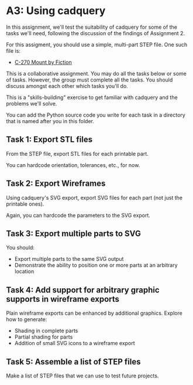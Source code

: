 # A3: Using cadquery

In this assignment, we'll test the suitability of cadquery for some of
the tasks we'll need, following the discussion of the findings of
Assignment 2.

For this assigment, you should use a simple, multi-part STEP
file. One such file is:

  - [C-270 Mount by Fiction](https://github.com/VoronDesign/VoronUsers/tree/master/printer_mods/Fiction/C270_mount)


This is a collaborative assignment. You may do all the tasks below or
some of tasks. However, the group must complete all the tasks. You
should discuss amongst each other which tasks you'll do.

This is a "skills-building" exercise to get familiar with cadquery and
the problems we'll solve.

You can add the Python source code you write for each task in a
directory that is named after you in this folder.


## Task 1: Export STL files

From the STEP file, export STL files for each printable part.

You can hardcode orientation, tolerances, etc., for now.

## Task 2: Export Wireframes

Using cadquery's SVG export, export SVG files for each part (not just
the printable ones).

Again, you can hardcode the parameters to the SVG export.

## Task 3: Export multiple parts to SVG

You should:
  - Export multiple parts to the same SVG output
  - Demonstrate the ability to position one or more parts at an arbitrary location

## Task 4: Add support for arbitrary graphic supports in wireframe exports

Plain wireframe exports can be enhanced by additional
graphics. Explore how to generate:

  - Shading in complete parts
  - Partial shading for parts
  - Addition of small SVG icons to a wireframe export

## Task 5: Assemble a list of STEP files

Make a list of STEP files that we can use to test future projects.

